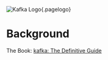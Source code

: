 ![Kafka Logo](/uploads/logos/kafka-logo.png "kafka Logo"){.pagelogo}

<!-- TITLE: kafka -->
<!-- SUBTITLE: Confluent's platform for streaming data - the new middleware -->
# Background
The Book:
[kafka: The Definitive Guide](/uploads/kafka/confluent-kafka-definitive-guide-complete.pdf "kafka: The Definitive Guide")